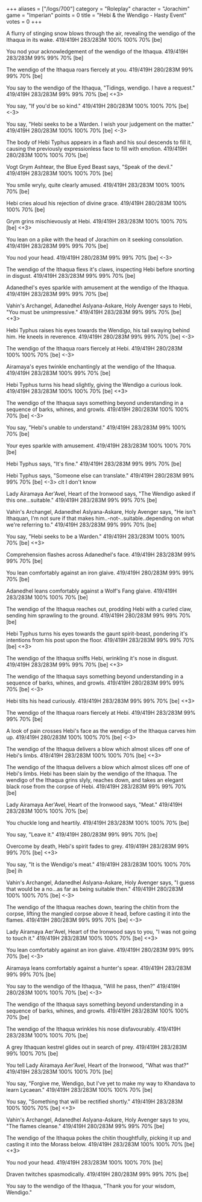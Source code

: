 +++
aliases = ["/logs/700"]
category = "Roleplay"
character = "Jorachim"
game = "Imperian"
points = 0
title = "Hebi & the Wendigo - Hasty Event"
votes = 0
+++

A flurry of stinging snow blows through the air, revealing the wendigo of the 
Ithaqua in its wake.
419/419H 283/283M 100% 100% 70% [be] <bd> 

You nod your acknowledgement of the wendigo of the Ithaqua.
419/419H 283/283M 99% 99% 70% [be] <bd> 

The wendigo of the Ithaqua roars fiercely at you.
419/419H 280/283M 99% 99% 70% [be] <bd> 

You say to the wendigo of the Ithaqua, "Tidings, wendigo. I have a request."
419/419H 283/283M 99% 99% 70% [be] <bd> <+3> 

You say, "If you'd be so kind."
419/419H 280/283M 100% 100% 70% [be] <bd> <-3> 

You say, "Hebi seeks to be a Warden. I wish your judgement on the matter."
419/419H 280/283M 100% 100% 70% [be] <bd> <-3> 

The body of Hebi Typhus appears in a flash and his soul descends to fill it, 
causing the previously expressionless face to fill with emotion.
419/419H 280/283M 100% 100% 70% [be] <bd> 

Vogt Grym Ashtear, the Blue Eyed Beast says, "Speak of the devil."
419/419H 283/283M 100% 100% 70% [be] <bd> 

You smile wryly, quite clearly amused.
419/419H 283/283M 100% 100% 70% [be] <bd> 

Hebi cries aloud his rejection of divine grace.
419/419H 280/283M 100% 100% 70% [be] <bd> 

Grym grins mischievously at Hebi.
419/419H 283/283M 100% 100% 70% [be] <bd> <+3> 

You lean on a pike with the head of Jorachim on it seeking consolation.
419/419H 283/283M 99% 99% 70% [be] <bd> 

You nod your head.
419/419H 280/283M 99% 99% 70% [be] <bd> <-3> 

The wendigo of the Ithaqua flexs it's claws, inspecting Hebi before snorting in
disgust.
419/419H 283/283M 99% 99% 70% [be] <bd> 

Adanedhel's eyes sparkle with amusement at the wendigo of the Ithaqua.
419/419H 283/283M 99% 99% 70% [be] <bd> 

Vahin's Archangel, Adanedhel Aslyana-Askare, Holy Avenger says to Hebi, "You 
must be unimpressive."
419/419H 283/283M 99% 99% 70% [be] <bd> <+3> 

Hebi Typhus raises his eyes towards the Wendigo, his tail swaying behind him. 
He kneels in reverence.
419/419H 280/283M 99% 99% 70% [be] <bd> <-3> 

The wendigo of the Ithaqua roars fiercely at Hebi.
419/419H 280/283M 100% 100% 70% [be] <bd> <-3> 

Airamaya's eyes twinkle enchantingly at the wendigo of the Ithaqua.
419/419H 283/283M 100% 99% 70% [be] <bd> 

Hebi Typhus turns his head slightly, giving the Wendigo a curious look.
419/419H 283/283M 100% 100% 70% [be] <bd> <+3> 

The wendigo of the Ithaqua says something beyond understanding in a sequence of
barks, whines, and growls.
419/419H 280/283M 100% 100% 70% [be] <bd> <-3> 

You say, "Hebi's unable to understand."
419/419H 283/283M 99% 100% 70% [be] <bd> 

Your eyes sparkle with amusement.
419/419H 283/283M 100% 100% 70% [be] <bd> 

Hebi Typhus says, "It's fine."
419/419H 283/283M 99% 99% 70% [be] <bd> 

Hebi Typhus says, "Someone else can translate."
419/419H 280/283M 99% 99% 70% [be] <bd> <-3> 
clt I don't know

Lady Airamaya Aer'Avel, Heart of the Ironwood says, "The Wendigo asked if this 
one...suitable."
419/419H 283/283M 99% 99% 70% [be] <bd> 

Vahin's Archangel, Adanedhel Aslyana-Askare, Holy Avenger says, "He isn't 
Ithaquan, I'm not sure if that makes him..-not-..suitable..depending on what 
we're referring to."
419/419H 283/283M 99% 99% 70% [be] <bd> 

You say, "Hebi seeks to be a Warden."
419/419H 283/283M 100% 100% 70% [be] <bd> <+3> 

Comprehension flashes across Adanedhel's face.
419/419H 283/283M 99% 99% 70% [be] <bd> 

You lean comfortably against an iron glaive.
419/419H 280/283M 99% 99% 70% [be] <bd> 

Adanedhel leans comfortably against a Wolf's Fang glaive.
419/419H 283/283M 100% 100% 70% [be] <bd> 

The wendigo of the Ithaqua reaches out, prodding Hebi with a curled claw, 
sending him sprawling to the ground.
419/419H 280/283M 99% 99% 70% [be] <bd> 

Hebi Typhus turns his eyes towards the gaunt spirit-beast, pondering it's 
intentions from his post upon the floor.
419/419H 283/283M 99% 99% 70% [be] <bd> <+3> 

The wendigo of the Ithaqua sniffs Hebi, wrinkling it's nose in disgust.
419/419H 283/283M 99% 99% 70% [be] <bd> <+3> 

The wendigo of the Ithaqua says something beyond understanding in a sequence of
barks, whines, and growls.
419/419H 280/283M 99% 99% 70% [be] <bd> <-3> 

Hebi tilts his head curiously.
419/419H 283/283M 99% 99% 70% [be] <bd> <+3> 

The wendigo of the Ithaqua roars fiercely at Hebi.
419/419H 283/283M 99% 99% 70% [be] <bd> 

A look of pain crosses Hebi's face as the wendigo of the Ithaqua carves him up.
419/419H 280/283M 100% 100% 70% [be] <bd> <-3> 

The wendigo of the Ithaqua delivers a blow which almost slices off one of 
Hebi's limbs.
419/419H 283/283M 100% 100% 70% [be] <bd> <+3> 

The wendigo of the Ithaqua delivers a blow which almost slices off one of 
Hebi's limbs.
Hebi has been slain by the wendigo of the Ithaqua.
The wendigo of the Ithaqua grins slyly, reaches down, and takes an elegant 
black rose from the corpse of Hebi.
419/419H 283/283M 99% 99% 70% [be] <bd> 

Lady Airamaya Aer'Avel, Heart of the Ironwood says, "Meat."
419/419H 283/283M 100% 100% 70% [be] <bd> 

You chuckle long and heartily.
419/419H 283/283M 100% 100% 70% [be] <bd> 

You say, "Leave it."
419/419H 280/283M 99% 99% 70% [be] <bd> 

Overcome by death, Hebi's spirit fades to grey.
419/419H 283/283M 99% 99% 70% [be] <bd> <+3> 

You say, "It is the Wendigo's meat."
419/419H 283/283M 100% 100% 70% [be] <bd> 
ih

Vahin's Archangel, Adanedhel Aslyana-Askare, Holy Avenger says, "I guess that 
would be a no...as far as being suitable then."
419/419H 280/283M 100% 100% 70% [be] <bd> <-3> 

The wendigo of the Ithaqua reaches down, tearing the chitin from the corpse, 
lifting the mangled corpse above it head, before casting it into the flames.
419/419H 280/283M 99% 99% 70% [be] <bd> <-3> 

Lady Airamaya Aer'Avel, Heart of the Ironwood says to you, "I was not going to 
touch it."
419/419H 283/283M 100% 100% 70% [be] <bd> <+3> 

You lean comfortably against an iron glaive.
419/419H 280/283M 99% 99% 70% [be] <bd> <-3> 

Airamaya leans comfortably against a hunter's spear.
419/419H 283/283M 99% 99% 70% [be] <bd> 

You say to the wendigo of the Ithaqua, "Will he pass, then?"
419/419H 280/283M 100% 100% 70% [be] <bd> <-3> 

The wendigo of the Ithaqua says something beyond understanding in a sequence of
barks, whines, and growls.
419/419H 283/283M 100% 100% 70% [be] <bd> 

The wendigo of the Ithaqua wrinkles his nose disfavourably.
419/419H 283/283M 100% 100% 70% [be] <bd> 

A grey Ithaquan kestrel glides out in search of prey.
419/419H 283/283M 99% 100% 70% [be] <bd> 

You tell Lady Airamaya Aer'Avel, Heart of the Ironwood, "What was that?"
419/419H 283/283M 100% 100% 70% [be] <bd> 

You say, "Forgive me, Wendigo, but I've yet to make my way to Khandava to learn
Lycaean."
419/419H 283/283M 100% 100% 70% [be] <bd> 

You say, "Something that will be rectified shortly."
419/419H 283/283M 100% 100% 70% [be] <bd> <+3> 

Vahin's Archangel, Adanedhel Aslyana-Askare, Holy Avenger says to you, "The 
flames cleanse."
419/419H 280/283M 99% 99% 70% [be] <bd> 

The wendigo of the Ithaqua pokes the chitin thoughtfully, picking it up and 
casting it into the Morass below.
419/419H 283/283M 100% 100% 70% [be] <bd> <+3> 

You nod your head.
419/419H 283/283M 100% 100% 70% [be] <bd> 

Draven twitches spasmodically.
419/419H 280/283M 99% 99% 70% [be] <bd> 

You say to the wendigo of the Ithaqua, "Thank you for your wisdom, Wendigo."